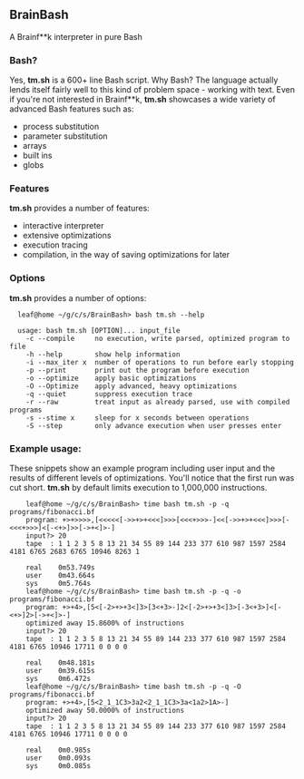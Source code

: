 ## BrainBash

A Brainf\*\*k interpreter in pure Bash


### Bash?

Yes, **tm.sh** is a 600+ line Bash script. Why Bash? The language actually
lends itself fairly well to this kind of problem space - working with text.
Even if you're not interested in Brainf\*\*k, **tm.sh** showcases a wide
variety of advanced Bash features such as:
- process substitution
- parameter substitution
- arrays
- built ins
- globs

### Features

**tm.sh** provides a number of features:
- interactive interpreter
- extensive optimizations
- execution tracing
- compilation, in the way of saving optimizations for later

### Options

**tm.sh** provides a number of options:

```
  leaf@home ~/g/c/s/BrainBash> bash tm.sh --help

  usage: bash tm.sh [OPTION]... input_file
    -c --compile     no execution, write parsed, optimized program to file
    -h --help        show help information
    -i --max_iter x  number of operations to run before early stopping
    -p --print       print out the program before execution
    -o --optimize    apply basic optimizations
    -O --Optimize    apply advanced, heavy optimizations
    -q --quiet       suppress execution trace
    -r --raw         treat input as already parsed, use with compiled programs
    -s --stime x     sleep for x seconds between operations
    -S --step        only advance execution when user presses enter
```

### Example usage:

These snippets show an example program including user input and the results of
different levels of optimizations. You'll notice that the first run was cut
short. **tm.sh** by default limits execution to 1,000,000 instructions.

```
	leaf@home ~/g/c/s/BrainBash> time bash tm.sh -p -q programs/fibonacci.bf
	program: +>+>>>>,[<<<<<[->>+>+<<<]>>>[<<<+>>>-]<<[->>+>+<<<]>>>[-<<<+>>>]<[-<+>]>>[->+<]>-]
	input?> 20
	tape  : 1 1 2 3 5 8 13 21 34 55 89 144 233 377 610 987 1597 2584 4181 6765 2683 6765 10946 8263 1

	real    0m53.749s
	user    0m43.664s
	sys     0m5.764s
	leaf@home ~/g/c/s/BrainBash> time bash tm.sh -p -q -o programs/fibonacci.bf
	program: +>+4>,[5<[-2>+>+3<]3>[3<+3>-]2<[-2>+>+3<]3>[-3<+3>]<[-<+>]2>[->+<]>-]
	optimized away 15.8600% of instructions
	input?> 20
	tape  : 1 1 2 3 5 8 13 21 34 55 89 144 233 377 610 987 1597 2584 4181 6765 10946 17711 0 0 0 0

	real    0m48.181s
	user    0m39.615s
	sys     0m6.472s
	leaf@home ~/g/c/s/BrainBash> time bash tm.sh -p -q -O programs/fibonacci.bf
	program: +>+4>,[5<2_1_1C3>3a2<2_1_1C3>3a<1a2>1A>-]
	optimized away 50.0000% of instructions
	input?> 20
	tape  : 1 1 2 3 5 8 13 21 34 55 89 144 233 377 610 987 1597 2584 4181 6765 10946 17711 0 0 0 0

	real    0m0.985s
	user    0m0.093s
	sys     0m0.085s
```
